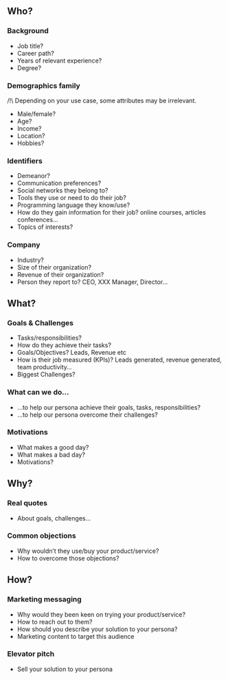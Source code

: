 ## Who?

### Background

- Job title?
- Career path?
- Years of relevant experience?
- Degree?

### Demographics family

/!\ Depending on your use case, some attributes may be irrelevant.

- Male/female?
- Age?
- Income?
- Location?
- Hobbies?

### Identifiers

- Demeanor?
- Communication preferences?
- Social networks they belong to?
- Tools they use or need to do their job?
- Programming language they know/use?
- How do they gain information for their job? online courses, articles conferences…
- Topics of interests?

### Company

- Industry?
- Size of their organization?
- Revenue of their organization?
- Person they report to? CEO, XXX Manager, Director…

## What?

### Goals & Challenges

- Tasks/responsibilities?
- How do they achieve their tasks?
- Goals/Objectives? Leads, Revenue etc
- How is their job measured (KPIs)? Leads generated, revenue generated, team productivity…
- Biggest Challenges?

### What can we do…

- …to help our persona achieve their goals, tasks, responsibilities?
- …to help our persona overcome their challenges?

### Motivations

- What makes a good day?
- What makes a bad day?
- Motivations?

## Why?

### Real quotes

- About goals, challenges…

### Common objections

- Why wouldn’t they use/buy your product/service?
- How to overcome those objections?

## How?

### Marketing messaging

- Why would they been keen on trying your product/service?
- How to reach out to them?
- How should you describe your solution to your persona?
- Marketing content to target this audience

### Elevator pitch

- Sell your solution to your persona
